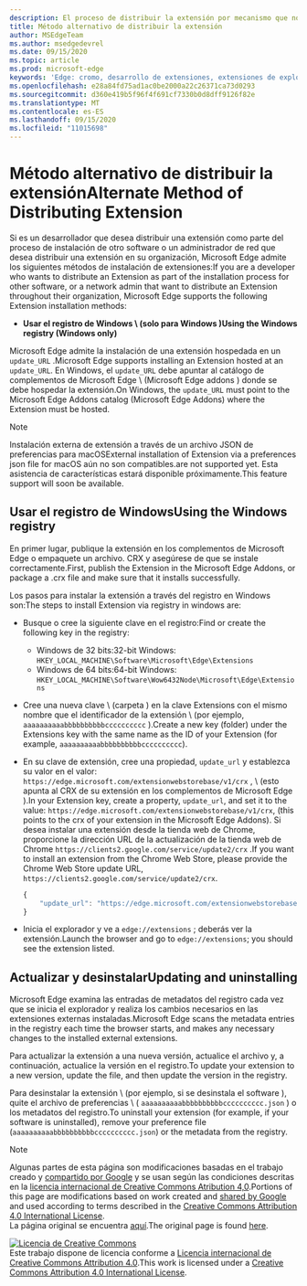 ```yaml
---
description: El proceso de distribuir la extensión por mecanismo que no sean almacenes verificados
title: Método alternativo de distribuir la extensión
author: MSEdgeTeam
ms.author: msedgedevrel
ms.date: 09/15/2020
ms.topic: article
ms.prod: microsoft-edge
keywords: 'Edge: cromo, desarrollo de extensiones, extensiones de explorador, complementos, centro de Partners, desarrollador'
ms.openlocfilehash: e28a84fd75ad1ac0be2000a22c26371ca73d0293
ms.sourcegitcommit: d360e419b5f96f4f691cf7330b0d8dff9126f82e
ms.translationtype: MT
ms.contentlocale: es-ES
ms.lasthandoff: 09/15/2020
ms.locfileid: "11015698"
---
```

# <span data-ttu-id="fe2ed-104">Método alternativo de distribuir la extensión</span><span class="sxs-lookup"><span data-stu-id="fe2ed-104">Alternate Method of Distributing Extension</span></span>  

<span data-ttu-id="fe2ed-105">Si es un desarrollador que desea distribuir una extensión como parte del proceso de instalación de otro software o un administrador de red que desea distribuir una extensión en su organización, Microsoft Edge admite los siguientes métodos de instalación de extensiones:</span><span class="sxs-lookup"><span data-stu-id="fe2ed-105">If you are a developer who wants to distribute an Extension as part of the installation process for other software, or a network admin that want to distribute an Extension throughout their organization, Microsoft Edge supports the following Extension installation methods:</span></span>  

*   **<span data-ttu-id="fe2ed-106">Usar el registro de Windows \ (solo para Windows \)</span><span class="sxs-lookup"><span data-stu-id="fe2ed-106">Using the Windows registry \(Windows only\)</span></span>**  

<span data-ttu-id="fe2ed-107">Microsoft Edge admite la instalación de una extensión hospedada en un `update_URL` .</span><span class="sxs-lookup"><span data-stu-id="fe2ed-107">Microsoft Edge supports installing an Extension hosted at an `update_URL`.</span></span>  <span data-ttu-id="fe2ed-108">En Windows, el `update_URL` debe apuntar al catálogo de complementos de Microsoft Edge \ (Microsoft Edge addons \) donde se debe hospedar la extensión.</span><span class="sxs-lookup"><span data-stu-id="fe2ed-108">On Windows, the `update_URL` must point to the Microsoft Edge Addons catalog \(Microsoft Edge Addons\) where the Extension must be hosted.</span></span>  

> [!NOTE]
> <span data-ttu-id="fe2ed-109">Instalación externa de extensión a través de un archivo JSON de preferencias para macOS</span><span class="sxs-lookup"><span data-stu-id="fe2ed-109">External installation of Extension via a preferences json file for macOS</span></span> <!--and Linux--> <span data-ttu-id="fe2ed-110">aún no son compatibles.</span><span class="sxs-lookup"><span data-stu-id="fe2ed-110">are not supported yet.</span></span>  <span data-ttu-id="fe2ed-111">Esta asistencia de características estará disponible próximamente.</span><span class="sxs-lookup"><span data-stu-id="fe2ed-111">This feature support will soon be available.</span></span>

## <span data-ttu-id="fe2ed-112">Usar el registro de Windows</span><span class="sxs-lookup"><span data-stu-id="fe2ed-112">Using the Windows registry</span></span>  

<span data-ttu-id="fe2ed-113">En primer lugar, publique la extensión en los complementos de Microsoft Edge o empaquete un archivo. CRX y asegúrese de que se instale correctamente.</span><span class="sxs-lookup"><span data-stu-id="fe2ed-113">First, publish the Extension in the Microsoft Edge Addons, or package a .crx file and make sure that it installs successfully.</span></span>  

<span data-ttu-id="fe2ed-114">Los pasos para instalar la extensión a través del registro en Windows son:</span><span class="sxs-lookup"><span data-stu-id="fe2ed-114">The steps to install Extension via registry in windows are:</span></span>  

*   <span data-ttu-id="fe2ed-115">Busque o cree la siguiente clave en el registro:</span><span class="sxs-lookup"><span data-stu-id="fe2ed-115">Find or create the following key in the registry:</span></span>  
    *   <span data-ttu-id="fe2ed-116">Windows de 32 bits:</span><span class="sxs-lookup"><span data-stu-id="fe2ed-116">32-bit Windows:</span></span>  `HKEY_LOCAL_MACHINE\Software\Microsoft\Edge\Extensions`  
    *   <span data-ttu-id="fe2ed-117">Windows de 64 bits:</span><span class="sxs-lookup"><span data-stu-id="fe2ed-117">64-bit Windows:</span></span>  `HKEY_LOCAL_MACHINE\Software\Wow6432Node\Microsoft\Edge\Extensions`  
*   <span data-ttu-id="fe2ed-118">Cree una nueva clave \ (carpeta \) en la clave Extensions con el mismo nombre que el identificador de la extensión \ (por ejemplo, `aaaaaaaaaabbbbbbbbbbcccccccccc` \).</span><span class="sxs-lookup"><span data-stu-id="fe2ed-118">Create a new key \(folder\) under the Extensions key with the same name as the ID of your Extension \(for example, `aaaaaaaaaabbbbbbbbbbcccccccccc`\).</span></span>  
*   <span data-ttu-id="fe2ed-119">En su clave de extensión, cree una propiedad, `update_url` y establezca su valor en el valor: `https://edge.microsoft.com/extensionwebstorebase/v1/crx` , \ (esto apunta al CRX de su extensión en los complementos de Microsoft Edge \).</span><span class="sxs-lookup"><span data-stu-id="fe2ed-119">In your Extension key, create a property, `update_url`, and set it to the value: `https://edge.microsoft.com/extensionwebstorebase/v1/crx`,  \(this points to the crx of your extension in the Microsoft Edge Addons\).</span></span> <span data-ttu-id="fe2ed-120">Si desea instalar una extensión desde la tienda web de Chrome, proporcione la dirección URL de la actualización de la tienda web de Chrome `https://clients2.google.com/service/update2/crx` .</span><span class="sxs-lookup"><span data-stu-id="fe2ed-120">If you want to install an extension from the Chrome Web Store, please provide the Chrome Web Store update URL, `https://clients2.google.com/service/update2/crx`.</span></span>  
    
    ```javascript
    {
        "update_url": "https://edge.microsoft.com/extensionwebstorebase/v1/crx"
    }
    ```  
    
*   <span data-ttu-id="fe2ed-121">Inicia el explorador y ve a `edge://extensions` ; deberás ver la extensión.</span><span class="sxs-lookup"><span data-stu-id="fe2ed-121">Launch the browser and go to `edge://extensions`; you should see the extension listed.</span></span>  

## <span data-ttu-id="fe2ed-122">Actualizar y desinstalar</span><span class="sxs-lookup"><span data-stu-id="fe2ed-122">Updating and uninstalling</span></span>  

<span data-ttu-id="fe2ed-123">Microsoft Edge examina las entradas de metadatos del registro cada vez que se inicia el explorador y realiza los cambios necesarios en las extensiones externas instaladas.</span><span class="sxs-lookup"><span data-stu-id="fe2ed-123">Microsoft Edge scans the metadata entries in the registry each time the browser starts, and makes any necessary changes to the installed external extensions.</span></span>  

<span data-ttu-id="fe2ed-124">Para actualizar la extensión a una nueva versión, actualice el archivo y, a continuación, actualice la versión en el registro.</span><span class="sxs-lookup"><span data-stu-id="fe2ed-124">To update your extension to a new version, update the file, and then update the version in the registry.</span></span>  

<span data-ttu-id="fe2ed-125">Para desinstalar la extensión \ (por ejemplo, si se desinstala el software \), quite el archivo de preferencias \ ( `aaaaaaaaaabbbbbbbbbbcccccccccc.json` \) o los metadatos del registro.</span><span class="sxs-lookup"><span data-stu-id="fe2ed-125">To uninstall your extension \(for example, if your software is uninstalled\), remove your preference file \(`aaaaaaaaaabbbbbbbbbbcccccccccc.json`\) or the metadata from the registry.</span></span>  

<!-- image links -->  

<!-- links -->  

> [!NOTE]
> <span data-ttu-id="fe2ed-126">Algunas partes de esta página son modificaciones basadas en el trabajo creado y [compartido por Google][GoogleSitePolicies] y se usan según las condiciones descritas en la [licencia internacional de Creative Commons Atribution 4,0][CCA4IL].</span><span class="sxs-lookup"><span data-stu-id="fe2ed-126">Portions of this page are modifications based on work created and [shared by Google][GoogleSitePolicies] and used according to terms described in the [Creative Commons Attribution 4.0 International License][CCA4IL].</span></span>  
> <span data-ttu-id="fe2ed-127">La página original se encuentra [aquí](https://developer.chrome.com/apps/external_extensions).</span><span class="sxs-lookup"><span data-stu-id="fe2ed-127">The original page is found [here](https://developer.chrome.com/apps/external_extensions).</span></span>  

[![Licencia de Creative Commons][CCby4Image]][CCA4IL]  
<span data-ttu-id="fe2ed-129">Este trabajo dispone de licencia conforme a [Licencia internacional de Creative Commons Attribution 4.0][CCA4IL].</span><span class="sxs-lookup"><span data-stu-id="fe2ed-129">This work is licensed under a [Creative Commons Attribution 4.0 International License][CCA4IL].</span></span>  

[CCA4IL]: https://creativecommons.org/licenses/by/4.0  
[CCby4Image]: https://i.creativecommons.org/l/by/4.0/88x31.png  
[GoogleSitePolicies]: https://developers.google.com/terms/site-policies
